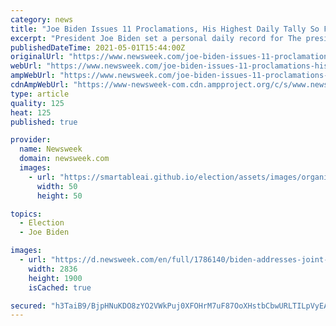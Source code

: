```yaml
---
category: news
title: "Joe Biden Issues 11 Proclamations, His Highest Daily Tally So Far"
excerpt: "President Joe Biden set a personal daily record for The president issued 11 proclamations on April 30. Proclamations are statements that serve a variety of functions, such as issuing a directive, acknowledging an event or person,"
publishedDateTime: 2021-05-01T15:44:00Z
originalUrl: "https://www.newsweek.com/joe-biden-issues-11-proclamations-his-highest-daily-tally-so-far-1588054"
webUrl: "https://www.newsweek.com/joe-biden-issues-11-proclamations-his-highest-daily-tally-so-far-1588054"
ampWebUrl: "https://www.newsweek.com/joe-biden-issues-11-proclamations-his-highest-daily-tally-so-far-1588054?amp=1"
cdnAmpWebUrl: "https://www-newsweek-com.cdn.ampproject.org/c/s/www.newsweek.com/joe-biden-issues-11-proclamations-his-highest-daily-tally-so-far-1588054?amp=1"
type: article
quality: 125
heat: 125
published: true

provider:
  name: Newsweek
  domain: newsweek.com
  images:
    - url: "https://smartableai.github.io/election/assets/images/organizations/newsweek.com-50x50.jpg"
      width: 50
      height: 50

topics:
  - Election
  - Joe Biden

images:
  - url: "https://d.newsweek.com/en/full/1786140/biden-addresses-joint-session-congress.jpg"
    width: 2836
    height: 1900
    isCached: true

secured: "h3TaiB9/BjpHNuKDO8zYO2VWkPuj0XFOHrM7uF87OoXHstbCbwURLTILpVyEA+HSXEy2h36mbJ9ozVLXMAw1lop9ZK9SXq8Bj2Tc7tMw1SyLyS++J9sYWpW/ytZ5CmwdNctu3oXU6bgfxJqSvXZ+LXwaTD/5JnNSOnaOajpapsbgViPN/+duRgKEETNf5jNamEgKd8ElQOBIZW4UtwkXlsDDV1FEW6YPdzJ3kLNlELCKqbYWECw8xkM4QXRl8h8XZtm2MfuKFnzAgk981nt0N5nvRJVegmrmTvDHW3x+EEWb27PdjKpKjSkL303nynnfjZCvQvAfshB7oD22Mo4ST7ANwPSnzlgGwbVy+wuAfPc=;NasClYI36ah+EHHwMZ61pg=="
---
```


